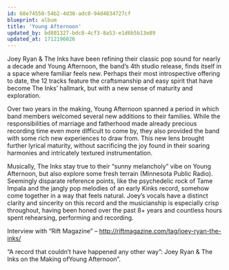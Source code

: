 ```yaml
---
id: 68e74550-54b2-4d38-adc0-94d4834727cf
blueprint: album
title: 'Young Afternoon'
updated_by: bd801327-bdc8-4cf3-8a53-e1d6b5b13e89
updated_at: 1712196026
---
```

Joey Ryan & The Inks have been refining their classic pop sound for nearly a decade and Young Afternoon, the band’s 4th studio release, finds itself in a space where familiar feels new. Perhaps their most introspective offering to date, the 12 tracks feature the craftsmanship and easy spirit that have become The Inks’ hallmark, but with a new sense of maturity and exploration.

Over two years in the making, Young Afternoon spanned a period in which band members welcomed several new additions to their families. While the responsibilities of marriage and fatherhood made already precious recording time even more difficult to come by, they also provided the band with some rich new experiences to draw from. This new lens brought further lyrical maturity, without sacrificing the joy found in their soaring harmonies and intricately textured instrumentation.

Musically, The Inks stay true to their “sunny melancholy” vibe on Young Afternoon, but also explore some fresh terrain (Minnesota Public Radio). Seemingly disparate reference points, like the psychedelic rock of Tame Impala and the jangly pop melodies of an early Kinks record, somehow come together in a way that feels natural. Joey’s vocals have a distinct clarity and sincerity on this record and the musicianship is especially crisp throughout, having been honed over the past 8+ years and countless hours spent rehearsing, performing and recording.  

Interview with “Rift Magazine” – http://riftmagazine.com/tag/joey-ryan-the-inks/

“A record that couldn’t have happened any other way”: Joey Ryan & The Inks on the Making ofYoung Afternoon”.
